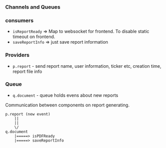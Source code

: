 ### Channels and Queues

### consumers
- `isReportReady` => Map to websocket for frontend. To disable static timeout on frontend.
- `saveReportInfo` => just save report information

### Providers
- `p.report` - send report name, user information, ticker etc, creation time, report file info

### Queue
- `q.document` - queue holds evens about new reports

Communication between components on report generating.
```
p.report (new event)
    ||
    ||
    \/
q.document
    |=====> isPDFReady
    |=====> saveReportInfo
```

